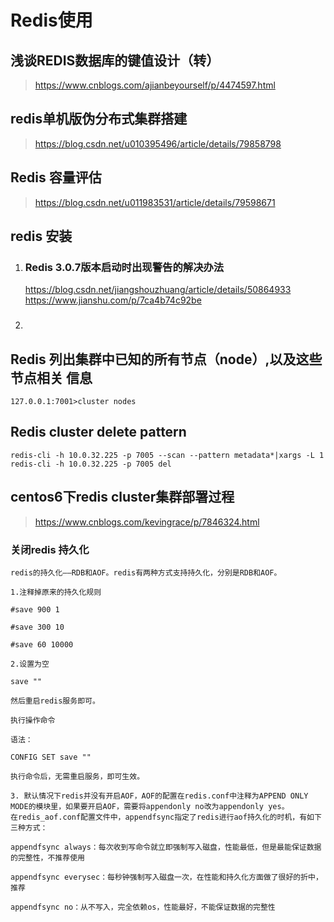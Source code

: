 # Redis使用

## 浅谈REDIS数据库的键值设计（转）
><https://www.cnblogs.com/ajianbeyourself/p/4474597.html>

## redis单机版伪分布式集群搭建
><https://blog.csdn.net/u010395496/article/details/79858798>

## Redis 容量评估
><https://blog.csdn.net/u011983531/article/details/79598671>

## redis 安装
1. ### Redis 3.0.7版本启动时出现警告的解决办法  
   <https://blog.csdn.net/jiangshouzhuang/article/details/50864933>  
   <https://www.jianshu.com/p/7ca4b74c92be>
2. ### 

## Redis 列出集群中已知的所有节点（node）,以及这些节点相关 信息
```text
127.0.0.1:7001>cluster nodes
```

## Redis cluster delete pattern
```text
redis-cli -h 10.0.32.225 -p 7005 --scan --pattern metadata*|xargs -L 1 redis-cli -h 10.0.32.225 -p 7005 del
```

## centos6下redis cluster集群部署过程
><https://www.cnblogs.com/kevingrace/p/7846324.html>

### 关闭redis 持久化
```text
redis的持久化——RDB和AOF。redis有两种方式支持持久化，分别是RDB和AOF。

1.注释掉原来的持久化规则

#save 900 1

#save 300 10

#save 60 10000

2.设置为空

save ""

然后重启redis服务即可。

执行操作命令

语法：

CONFIG SET save ""

执行命令后，无需重启服务，即可生效。

3. 默认情况下redis并没有开启AOF，AOF的配置在redis.conf中注释为APPEND ONLY MODE的模块里，如果要开启AOF，需要将appendonly no改为appendonly yes。
在redis_aof.conf配置文件中，appendfsync指定了redis进行aof持久化的时机，有如下三种方式：

appendfsync always：每次收到写命令就立即强制写入磁盘，性能最低，但是最能保证数据的完整性，不推荐使用

appendfsync everysec：每秒钟强制写入磁盘一次，在性能和持久化方面做了很好的折中，推荐

appendfsync no：从不写入，完全依赖os，性能最好，不能保证数据的完整性




```